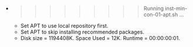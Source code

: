* >>>>>>>>> Running inst-min-con-01-apt.sh ...
  * Set APT to use local repository first.
  * Set APT to skip installing recommended packages.
  * Disk size = 1194408K. Space Used = 12K. Runtime = 00:00:00:01.
